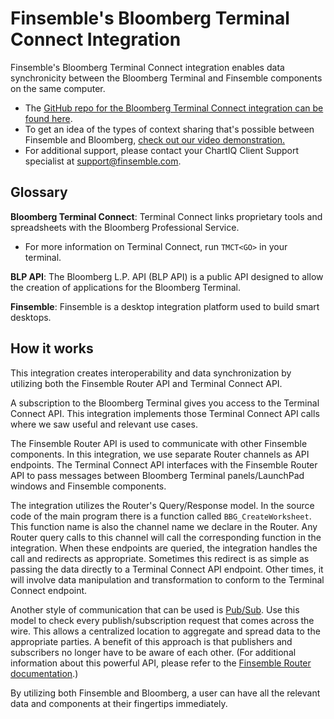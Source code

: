 # Finsemble's Bloomberg Terminal Connect Integration

Finsemble's Bloomberg Terminal Connect integration enables data synchronicity between the Bloomberg Terminal and Finsemble components on the same computer.

* The [GitHub repo for the Bloomberg Terminal Connect integration can be found here](https://github.com/ChartIQ/fpe-bloomberg).
* To get an idea of the types of context sharing that's possible between Finsemble and Bloomberg, [check out our video demonstration.](https://chartiq.wistia.com/medias/z77u5v8x2q)
* For additional support, please contact your ChartIQ Client Support specialist at <a href="mailto:support@finsemble.com">support@finsemble.com</a>.

## Glossary
**Bloomberg Terminal Connect**: Terminal Connect links proprietary tools and spreadsheets with the Bloomberg Professional Service.
* For more information on Terminal Connect, run `TMCT<GO>` in your terminal.

**BLP API**: The Bloomberg L.P. API (BLP API) is a public API designed to allow the creation of applications for the Bloomberg Terminal.

**Finsemble**: Finsemble is a desktop integration platform used to build smart desktops.

## How it works

This integration creates interoperability and data synchronization by utilizing both the Finsemble Router API and Terminal Connect API.

A subscription to the Bloomberg Terminal gives you access to the Terminal Connect API. This integration implements those Terminal Connect API calls where we saw useful and relevant use cases.

The Finsemble Router API is used to communicate with other Finsemble components. In this integration, we use separate Router channels as API endpoints. The Terminal Connect API interfaces with the Finsemble Router API to pass messages between Bloomberg Terminal panels/LaunchPad windows and Finsemble components.

The integration utilizes the Router's Query/Response model. In the source code of the main program there is a function called `BBG_CreateWorksheet`. This function name is also the channel name we declare in the Router. Any Router query calls to this channel will call the corresponding function in the integration. When these endpoints are queried, the integration handles the call and redirects as appropriate. Sometimes this redirect is as simple as passing the data directly to a Terminal Connect API endpoint. Other times, it will involve data manipulation and transformation to conform to the Terminal Connect endpoint.

Another style of communication that can be used is [Pub/Sub](https://documentation.chartiq.com/finsemble/tutorial-TheRouter.html). Use this model to check every publish/subscription request that comes across the wire. This allows a centralized location to aggregate and spread data to the appropriate parties. A benefit of this approach is that publishers and subscribers no longer have to be aware of each other. (For additional information about this powerful API, please refer to the [Finsemble Router documentation](https://documentation.chartiq.com/finsemble/tutorial-TheRouter.html).)

By utilizing both Finsemble and Bloomberg, a user can have all the relevant data and components at their fingertips immediately.